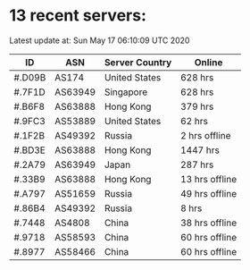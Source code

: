 # 13 recent servers:

Latest update at: Sun May 17 06:10:09 UTC 2020

| ID | ASN | Server Country | Online |
| -- | --- | -------------- | ------ |
| #.D09B | AS174 | United States | 628 hrs |
| #.7F1D | AS63949 | Singapore | 628 hrs |
| #.B6F8 | AS63888 | Hong Kong | 379 hrs |
| #.9FC3 | AS53889 | United States | 62 hrs |
| #.1F2B | AS49392 | Russia | 2 hrs offline |
| #.BD3E | AS63888 | Hong Kong | 1447 hrs |
| #.2A79 | AS63949 | Japan | 287 hrs |
| #.33B9 | AS63888 | Hong Kong | 13 hrs offline |
| #.A797 | AS51659 | Russia | 49 hrs offline |
| #.86B4 | AS49392 | Russia | 8 hrs |
| #.7448 | AS4808 | China | 38 hrs offline |
| #.9718 | AS58593 | China | 60 hrs offline |
| #.8977 | AS58466 | China | 60 hrs offline |

